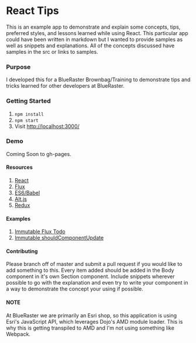 # React Tips

This is an example app to demonstrate and explain some concepts, tips, preferred styles, and lessons learned while using React.  This particular app could have been written in markdown but I wanted to provide samples as well as snippets and explanations.  All of the concepts discussed have samples in the src or links to samples.

### Purpose
I developed this for a BlueRaster Brownbag/Training to demonstrate tips and tricks learned for other developers at BlueRaster.

### Getting Started

1. ```npm install```
2. ```npm start```
3. Visit [http://localhost:3000/](http://localhost:3000/)

### Demo
Coming Soon to gh-pages.

#### Resources
1. [React](https://facebook.github.io/react/)
2. [Flux](https://facebook.github.io/flux/)
3. [ES6/Babel](https://babeljs.io/docs/learn-es2015/)
4. [Alt.js](http://alt.js.org/)
5. [Redux](http://rackt.org/redux/)

#### Examples
1. [Immutable Flux Todo](https://github.com/Robert-W/immutable-flux-todo)
2. [Immutable shouldComponentUpdate](http://codepen.io/Robert-W/pen/pgoPbO)

#### Contributing
Please branch off of master and submit a pull request if you would like to add something to this.  Every item added should be added in the Body component in it's own Section component. Include snippets wherever possible to go with the explanation and even try to write your component in a way to demonstrate the concept your using if possible.

#### NOTE
At BlueRaster we are primarily an Esri shop, so this application is using Esri's JavaScript API, which leverages Dojo's AMD module loader. This is why this is getting transpiled to AMD and I'm not using something like Webpack. 
